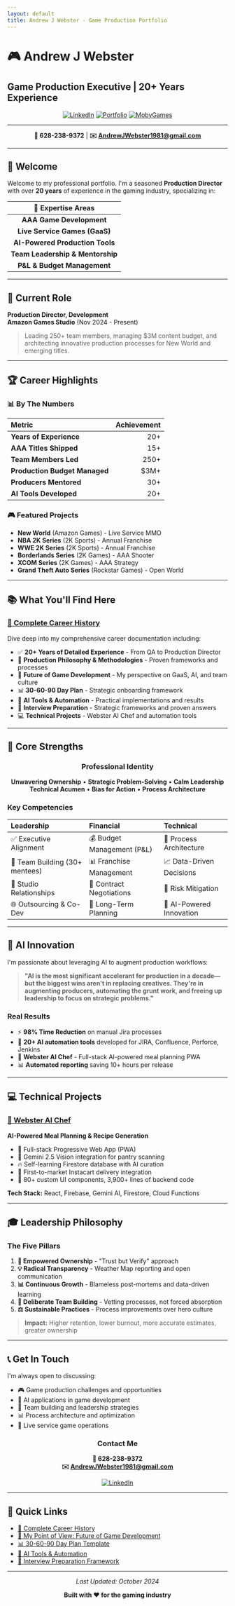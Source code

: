 ```yaml
---
layout: default
title: Andrew J Webster - Game Production Portfolio
---
```


# 🎮 Andrew J Webster
## Game Production Executive | 20+ Years Experience

<div align="center">

[![LinkedIn](https://img.shields.io/badge/LinkedIn-Connect-blue?style=for-the-badge&logo=linkedin)](https://www.linkedin.com/in/andrew-j-webster-4b0b7b1b3/)
[![Portfolio](https://img.shields.io/badge/Portfolio-Webster_AI_Chef-green?style=for-the-badge&logo=firebase)](https://ai-chef-meal-planner.web.app)
[![MobyGames](https://img.shields.io/badge/MobyGames-Profile-orange?style=for-the-badge)](https://www.mobygames.com/person/581444/andrew-webster/)

---

**📱 628-238-9372** | **✉️ AndrewJWebster1981@gmail.com**

</div>

---

## 🚀 Welcome

Welcome to my professional portfolio. I'm a seasoned **Production Director** with over **20 years** of experience in the gaming industry, specializing in:

<div align="center">

| 🎯 Expertise Areas |
|:--:|
| **AAA Game Development** |
| **Live Service Games (GaaS)** |
| **AI-Powered Production Tools** |
| **Team Leadership & Mentorship** |
| **P&L & Budget Management** |

</div>

---

## 💼 Current Role

**Production Director, Development**  
**Amazon Games Studio** (Nov 2024 - Present)

> Leading 250+ team members, managing $3M content budget, and architecting innovative production processes for New World and emerging titles.

---

## 🏆 Career Highlights

### 📊 By The Numbers

| Metric | Achievement |
|:--|--:|
| **Years of Experience** | 20+ |
| **AAA Titles Shipped** | 15+ |
| **Team Members Led** | 250+ |
| **Production Budget Managed** | $3M+ |
| **Producers Mentored** | 30+ |
| **AI Tools Developed** | 20+ |

### 🎮 Featured Projects

- **New World** (Amazon Games) - Live Service MMO
- **NBA 2K Series** (2K Sports) - Annual Franchise
- **WWE 2K Series** (2K Sports) - Annual Franchise  
- **Borderlands Series** (2K Games) - AAA Shooter
- **XCOM Series** (2K Games) - AAA Strategy
- **Grand Theft Auto Series** (Rockstar Games) - Open World

---

## 📚 What You'll Find Here

### [📖 Complete Career History](Andrew_Webster_Complete_Career_History.md)

Dive deep into my comprehensive career documentation including:

- ✅ **20+ Years of Detailed Experience** - From QA to Production Director
- 🎯 **Production Philosophy & Methodologies** - Proven frameworks and processes
- 🚀 **Future of Game Development** - My perspective on GaaS, AI, and team culture
- 📊 **30-60-90 Day Plan** - Strategic onboarding framework
- 🤖 **AI Tools & Automation** - Practical implementations and results
- 🎤 **Interview Preparation** - Strategic frameworks and proven answers
- 💻 **Technical Projects** - Webster AI Chef and automation tools

---

## 🎯 Core Strengths

<div align="center">

### Professional Identity

**Unwavering Ownership** • **Strategic Problem-Solving** • **Calm Leadership**  
**Technical Acumen** • **Bias for Action** • **Process Architecture**

</div>

### Key Competencies

<div align="center">

| Leadership | Financial | Technical |
|:--|:--|:--|
| ✅ Executive Alignment | 💰 Budget Management (P&L) | 🔧 Process Architecture |
| 👥 Team Building (30+ mentees) | 📊 Franchise Management | 📈 Data-Driven Decisions |
| 🤝 Studio Relationships | 💼 Contract Negotiations | 🎯 Risk Mitigation |
| 🌐 Outsourcing & Co-Dev | 📅 Long-Term Planning | 🚀 AI-Powered Innovation |

</div>

---

## 🤖 AI Innovation

I'm passionate about leveraging AI to augment production workflows:

> **"AI is the most significant accelerant for production in a decade—but the biggest wins aren't in replacing creatives. They're in augmenting producers, automating the grunt work, and freeing up leadership to focus on strategic problems."**

### Real Results

- ⚡ **98% Time Reduction** on manual Jira processes
- 🤖 **20+ AI automation tools** developed for JIRA, Confluence, Perforce, Jenkins
- 🍳 **Webster AI Chef** - Full-stack AI-powered meal planning PWA
- 📊 **Automated reporting** saving 10+ hours per release

---

## 💻 Technical Projects

### [🍳 Webster AI Chef](https://ai-chef-meal-planner.web.app)

**AI-Powered Meal Planning & Recipe Generation**

- 🎨 Full-stack Progressive Web App (PWA)
- 🤖 Gemini 2.5 Vision integration for pantry scanning
- 🔥 Self-learning Firestore database with AI curation
- 🛒 First-to-market Instacart delivery integration
- 📱 80+ custom UI components, 3,900+ lines of backend code

**Tech Stack:** React, Firebase, Gemini AI, Firestore, Cloud Functions

---

## 🎓 Leadership Philosophy

### The Five Pillars

1. **🎯 Empowered Ownership** - "Trust but Verify" approach
2. **💡 Radical Transparency** - Weather Map reporting and open communication
3. **📊 Continuous Growth** - Blameless post-mortems and data-driven learning
4. **👥 Deliberate Team Building** - Vetting processes, not forced absorption
5. **⚖️ Sustainable Practices** - Process improvements over hero culture

> **Impact:** Higher retention, lower burnout, more accurate estimates, greater ownership

---

## 📞 Get In Touch

I'm always open to discussing:

- 🎮 Game production challenges and opportunities
- 🤖 AI applications in game development
- 👥 Team building and leadership strategies
- 📊 Process architecture and optimization
- 🚀 Live service game operations

<div align="center">

### Contact Me

**📱 628-238-9372**  
**✉️ AndrewJWebster1981@gmail.com**

[![LinkedIn](https://img.shields.io/badge/LinkedIn-Let's_Connect-blue?style=for-the-badge&logo=linkedin)](https://www.linkedin.com/in/andrew-j-webster-4b0b7b1b3/)

</div>

---

## 📄 Quick Links

- [📖 Complete Career History](Andrew_Webster_Complete_Career_History.md)
- [🚀 My Point of View: Future of Game Development](Andrew_Webster_Complete_Career_History.md#my-point-of-view-the-future-of-game-development--production)
- [📊 30-60-90 Day Plan Template](Andrew_Webster_Complete_Career_History.md#the-30-60-90-day-plan-template)
- [🤖 AI Tools & Automation](Andrew_Webster_Complete_Career_History.md#ai-tools--automation-expertise)
- [🎤 Interview Preparation Framework](Andrew_Webster_Complete_Career_History.md#interview-preparation--strategic-framework)

---

<div align="center">

*Last Updated: October 2024*

**Built with ❤️ for the gaming industry**

</div>

